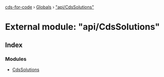 [cds-for-code](../README.md) › [Globals](../globals.md) › ["api/CdsSolutions"](_api_cdssolutions_.md)

# External module: "api/CdsSolutions"

## Index

### Modules

* [CdsSolutions](_api_cdssolutions_.cdssolutions.md)
